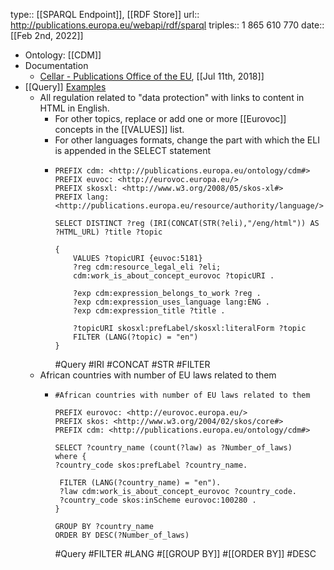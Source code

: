 type:: [[SPARQL Endpoint]], [[RDF Store]]
url:: http://publications.europa.eu/webapi/rdf/sparql
triples:: 1 865 610 770
date:: [[Feb 2nd, 2022]]

- Ontology: [[CDM]]
- Documentation
	- [Cellar - Publications Office of the EU](https://op.europa.eu/en/publication-detail/-/publication/50ecce27-857e-11e8-ac6a-01aa75ed71a1/language-en/format-PDF/source-250197260), [[Jul 11th, 2018]]
- [[Query]] [Examples]([[Example]])
	- All regulation related to "data protection" with links to content in HTML in English.
		- For other topics, replace or add one or more [[Eurovoc]] concepts in the [[VALUES]] list.
		- For other languages formats, change the part with which the ELI is appended in the SELECT statement
		- ```sparql
		  PREFIX cdm: <http://publications.europa.eu/ontology/cdm#>
		  PREFIX euvoc: <http://eurovoc.europa.eu/>
		  PREFIX skosxl: <http://www.w3.org/2008/05/skos-xl#>
		  PREFIX lang:<http://publications.europa.eu/resource/authority/language/>
		  
		  SELECT DISTINCT ?reg (IRI(CONCAT(STR(?eli),"/eng/html")) AS ?HTML_URL) ?title ?topic
		  
		  {
		      VALUES ?topicURI {euvoc:5181}
		      ?reg cdm:resource_legal_eli ?eli;
		      cdm:work_is_about_concept_eurovoc ?topicURI .
		      
		      ?exp cdm:expression_belongs_to_work ?reg .
		      ?exp cdm:expression_uses_language lang:ENG . 
		      ?exp cdm:expression_title ?title .
		  
		      ?topicURI skosxl:prefLabel/skosxl:literalForm ?topic
		      FILTER (LANG(?topic) = "en")
		  }
		  
		  ```
		  #Query #IRI #CONCAT #STR #FILTER
	- African countries with number of EU laws related to them
		- ```sparql
		  #African countries with number of EU laws related to them
		  
		  PREFIX eurovoc: <http://eurovoc.europa.eu/>
		  PREFIX skos: <http://www.w3.org/2004/02/skos/core#>
		  PREFIX cdm: <http://publications.europa.eu/ontology/cdm#>
		  
		  SELECT ?country_name (count(?law) as ?Number_of_laws) 
		  where {
		  ?country_code skos:prefLabel ?country_name.
		    
		   FILTER (LANG(?country_name) = "en").
		   ?law cdm:work_is_about_concept_eurovoc ?country_code.
		   ?country_code skos:inScheme eurovoc:100280 .
		  }
		  
		  GROUP BY ?country_name
		  ORDER BY DESC(?Number_of_laws)
		  
		  ```
		  #Query #FILTER #LANG #[[GROUP BY]] #[[ORDER BY]] #DESC